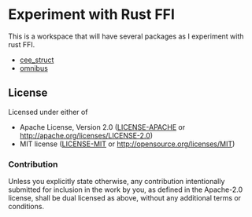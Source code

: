 # Experiment with Rust FFI

This is a workspace that will have several packages as
I experiment with rust FFI.

 * [cee_struct](cee_struct/README.md)
 * [omnibus](omnibus/README.md)

## License

Licensed under either of

- Apache License, Version 2.0 ([LICENSE-APACHE](LICENSE-APACHE) or http://apache.org/licenses/LICENSE-2.0)
- MIT license ([LICENSE-MIT](LICENSE-MIT) or http://opensource.org/licenses/MIT)

### Contribution

Unless you explicitly state otherwise, any contribution intentionally submitted
for inclusion in the work by you, as defined in the Apache-2.0 license, shall
be dual licensed as above, without any additional terms or conditions.
